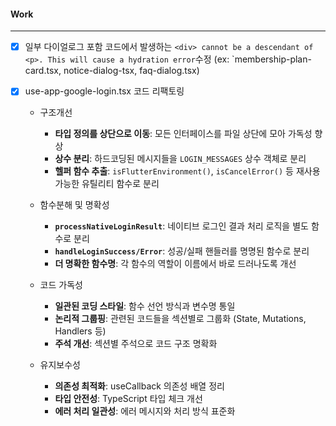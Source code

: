 
#### Work
---
- [x] 일부 다이얼로그 포함 코드에서 발생하는 `<div> cannot be a descendant of <p>. This will cause a hydration error`수정 (ex: `membership-plan-card.tsx, notice-dialog-tsx, faq-dialog.tsx)

- [x] use-app-google-login.tsx 코드 리팩토링
	- 구조개선
		- **타입 정의를 상단으로 이동**: 모든 인터페이스를 파일 상단에 모아 가독성 향상
		- **상수 분리**: 하드코딩된 메시지들을 `LOGIN_MESSAGES` 상수 객체로 분리
		- **헬퍼 함수 추출**: `isFlutterEnvironment()`, `isCancelError()` 등 재사용 가능한 유틸리티 함수로 분리
	
	- 함수분해 및 명확성
		- **`processNativeLoginResult`**: 네이티브 로그인 결과 처리 로직을 별도 함수로 분리
		- **`handleLoginSuccess/Error`**: 성공/실패 핸들러를 명명된 함수로 분리
		- **더 명확한 함수명**: 각 함수의 역할이 이름에서 바로 드러나도록 개선
	
	- 코드 가독성
		- **일관된 코딩 스타일**: 함수 선언 방식과 변수명 통일
		- **논리적 그룹핑**: 관련된 코드들을 섹션별로 그룹화 (State, Mutations, Handlers 등)
		- **주석 개선**: 섹션별 주석으로 코드 구조 명확화
	
	- 유지보수성
		- **의존성 최적화**: useCallback 의존성 배열 정리
		- **타입 안전성**: TypeScript 타입 체크 개선
		- **에러 처리 일관성**: 에러 메시지와 처리 방식 표준화


